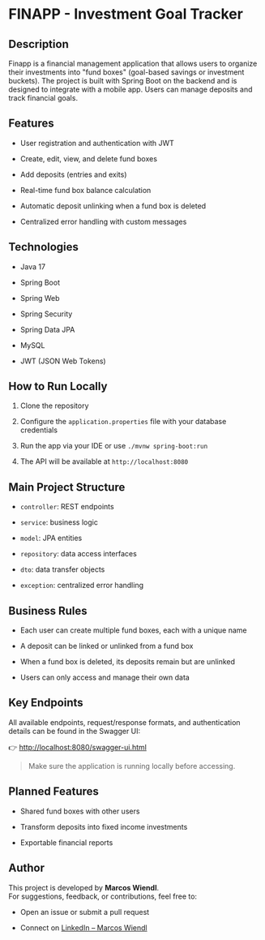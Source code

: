 
# FINAPP - Investment Goal Tracker

## Description

Finapp is a financial management application that allows users to organize their investments into "fund boxes" (goal-based savings or investment buckets). The project is built with Spring Boot on the backend and is designed to integrate with a mobile app. Users can manage deposits and track financial goals.

## Features

-   User registration and authentication with JWT

-   Create, edit, view, and delete fund boxes

-   Add deposits (entries and exits)

-   Real-time fund box balance calculation

-   Automatic deposit unlinking when a fund box is deleted

-   Centralized error handling with custom messages


## Technologies

-   Java 17

-   Spring Boot

-   Spring Web

-   Spring Security

-   Spring Data JPA

-   MySQL

-   JWT (JSON Web Tokens)


## How to Run Locally

1.  Clone the repository

2.  Configure the `application.properties` file with your database credentials

3.  Run the app via your IDE or use `./mvnw spring-boot:run`

4.  The API will be available at `http://localhost:8080`


## Main Project Structure

-   `controller`: REST endpoints

-   `service`: business logic

-   `model`: JPA entities

-   `repository`: data access interfaces

-   `dto`: data transfer objects

-   `exception`: centralized error handling


## Business Rules

-   Each user can create multiple fund boxes, each with a unique name

-   A deposit can be linked or unlinked from a fund box

-   When a fund box is deleted, its deposits remain but are unlinked

-   Users can only access and manage their own data


## Key Endpoints

All available endpoints, request/response formats, and authentication details can be found in the Swagger UI:

👉 [http://localhost:8080/swagger-ui.html](http://localhost:8080/swagger-ui.html)

> Make sure the application is running locally before accessing.

## Planned Features

-   Shared fund boxes with other users

-   Transform deposits into fixed income investments

-   Exportable financial reports


## Author

This project is developed by **Marcos Wiendl**.  
For suggestions, feedback, or contributions, feel free to:

-   Open an issue or submit a pull request

-   Connect on [LinkedIn – Marcos Wiendl](https://www.linkedin.com/in/marcoswiendl)